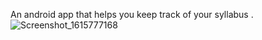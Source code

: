 An android app that helps you keep track of your syllabus .
![Screenshot_1615777168](https://user-images.githubusercontent.com/57010722/111198148-42d21000-85e5-11eb-9a3d-bd29c1b7331e.png) 
